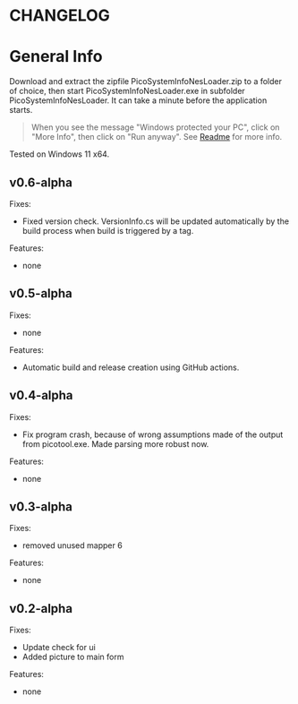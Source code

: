 # CHANGELOG

# General Info

Download and extract the zipfile PicoSystemInfoNesLoader.zip to a folder of choice, then start PicoSystemInfoNesLoader.exe in subfolder PicoSystemInfoNesLoader. It can take a minute before the application starts.

> When you see the message "Windows protected your PC", click on "More Info", then click on "Run anyway". See [Readme](README.md) for more info.

Tested on Windows 11 x64.

## v0.6-alpha

Fixes:

- Fixed version check. VersionInfo.cs will be updated automatically by the build process when build is triggered by a tag.

Features:

- none

## v0.5-alpha

Fixes:

- none

Features:

- Automatic build and release creation using GitHub actions.

## v0.4-alpha

Fixes:

 - Fix program crash, because of wrong assumptions made of the output from picotool.exe. Made parsing more robust now.
 
Features:

 - none

## v0.3-alpha

Fixes:

- removed unused mapper 6

Features:

- none
  
## v0.2-alpha

Fixes: 

- Update check for ui
- Added picture to main form

Features:

- none

